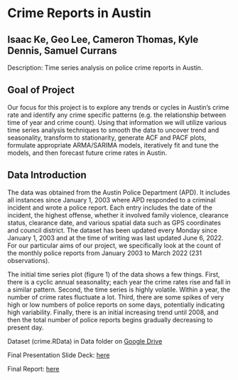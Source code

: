 # Crime Reports in Austin
## Isaac Ke, Geo Lee, Cameron Thomas, Kyle Dennis, Samuel Currans 

Description: Time series analysis on police crime reports in Austin.  

## Goal of Project
Our focus for this project is to explore any trends or cycles in Austin’s crime rate and identify any crime
specific patterns (e.g. the relationship between time of year and crime count). Using that information we will
utilize various time series analysis techniques to smooth the data to uncover trend and seasonality, transform
to stationarity, generate ACF and PACF plots, formulate appropriate ARMA/SARIMA models, iteratively fit
and tune the models, and then forecast future crime rates in Austin.

## Data Introduction
The data was obtained from the Austin Police Department (APD). It includes all instances since January 1,
2003 where APD responded to a criminal incident and wrote a police report. Each entry includes the date
of the incident, the highest offense, whether it involved family violence, clearance status, clearance date, and
various spatial data such as GPS coordinates and council district. The dataset has been updated every Monday
since January 1, 2003 and at the time of writing was last updated June 6, 2022. For our particular aims of our
project, we specifically look at the count of the monthly police reports from January 2003 to March 2022 (231
observations).  

The initial time series plot (figure 1) of the data shows a few things. First, there is a cyclic annual seasonality;
each year the crime rates rise and fall in a similar pattern. Second, the time series is highly volatile. Within
a year, the number of crime rates fluctuate a lot. Third, there are some spikes of very high or low numbers of
police reports on some days, potentially indicating high variability. Finally, there is an initial increasing trend
until 2008, and then the total number of police reports begins gradually decreasing to present day.

Dataset (crime.RData) in Data folder on [Google Drive](https://drive.google.com/file/d/1w2W3jyYdG7crC4fsx9W78Wb7SkXqRjjC/view?usp=sharing)

Final Presentation Slide Deck: [here](https://docs.google.com/presentation/d/193Je0lj2YXZ-jlU9PsKeZLogCFzr1E4-PtFTFds4Os4/edit?usp=sharing)

Final Report: [here](https://drive.google.com/file/d/1PRfy2dit0GAtUfYdIPPhjarPmeWc7UfD/view?usp=sharing)
